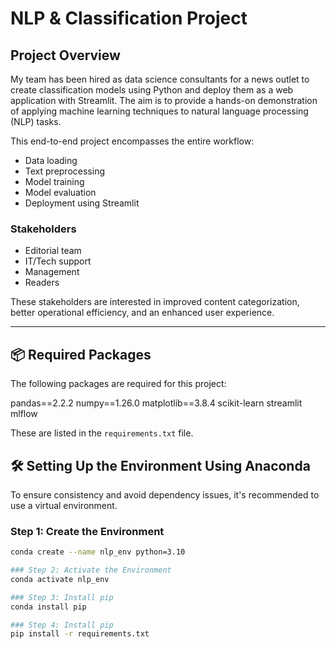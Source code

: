 # NLP & Classification Project

## Project Overview

My team has been hired as data science consultants for a news outlet to create classification models using Python and deploy them as a web application with Streamlit. 
The aim is to provide a hands-on demonstration of applying machine learning techniques to natural language processing (NLP) tasks.

This end-to-end project encompasses the entire workflow:
- Data loading
- Text preprocessing
- Model training
- Model evaluation
- Deployment using Streamlit

### Stakeholders
- Editorial team
- IT/Tech support
- Management
- Readers

These stakeholders are interested in improved content categorization, better operational efficiency, and an enhanced user experience.

---

## 📦 Required Packages

The following packages are required for this project:

pandas==2.2.2
numpy==1.26.0
matplotlib==3.8.4
scikit-learn
streamlit
mlflow

These are listed in the `requirements.txt` file.

## 🛠️ Setting Up the Environment Using Anaconda

To ensure consistency and avoid dependency issues, it's recommended to use a virtual environment.

### Step 1: Create the Environment
```bash
conda create --name nlp_env python=3.10

### Step 2: Activate the Environment
conda activate nlp_env

### Step 3: Install pip 
conda install pip

### Step 4: Install pip 
pip install -r requirements.txt










